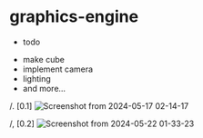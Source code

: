 # graphics-engine



+ todo
-   make cube
-   implement camera
-   lighting
-   and more...

/. [0.1]
![Screenshot from 2024-05-17 02-14-17](https://github.com/Tyousafdev/graphics-engine/assets/111599910/77c26390-472b-4f9e-bf37-be98d7f54a91)



/, [0.2]
![Screenshot from 2024-05-22 01-33-23](https://github.com/Tyousafdev/graphics-engine/assets/111599910/c442c09d-63f0-48ff-b306-61c1400036e9)


